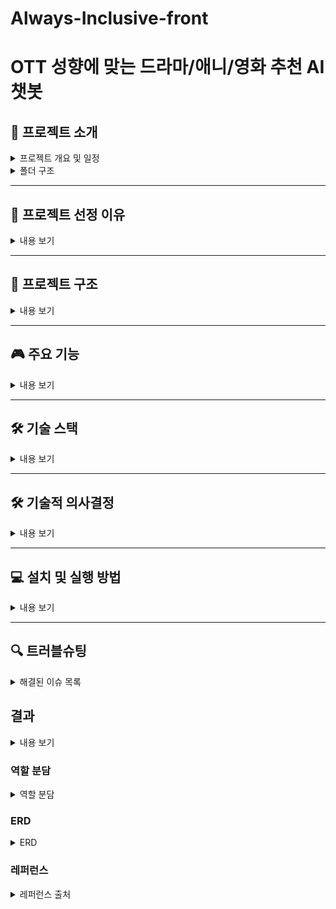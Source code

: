 # Always-Inclusive-front

# OTT 성향에 맞는 드라마/애니/영화 추천 AI 챗봇

## 📌 프로젝트 소개

<details>
<summary>프로젝트 개요 및 일정</summary>

### 프로젝트 개요

각 OTT가 제공하는 콘텐츠(영화/드라마/애니메이션)를 분석 및 분류하여, 분위기가 비슷한 것들끼리 묶어서 새로운 카테고리를 생성합니다. 그리고 사용자에게 카테고리를 선택하게 하여, 적절한 추천 목록을 제공하는 추천 시스템입니다.

### 개발 환경 및 사용 예정 기술
- **IDE**: Visual Studio Code
- **OS**: Windows
- **가상 환경**: myvenv
- **버전 관리**: Git

### 개발 일정
- **12월 30일 ~ 1월 3일**: 역할 분담 및 아이디어 정리, SA문서, README 작성, 와이어프레임 작성
- **1월 6일 ~ 1월 10일**: 개발 툴 확정 및 세팅, MVP 개발 시작
- **1월 7일 ~ 1월 9일**: 로고 및 배경 제작(수정), MVP 기능 개발
- **1월 10**: 크롤링 시작, 세부 기능 개발, LangChain 마무리, Django 개발 시작 준비 단계
- **1월 13 ~ 1월 15**: 크롤링 마무리, 와이어 프레임 기준 프론트 및 백엔드 세부 기능 구현 및 수정.
- 이후 일정은 추가 예정
  
</details>

<details>
<summary>폴더 구조</summary>
   
### 폴더 구조 

```bash
OTTRecommendationSystem/   # (1) repository_root
├─ .gitignore
├─ README.md
├─ requirements.txt
├─ venv/                    # 가상 환경
├─ my_project/              # (2) project_root
│  ├─ apps/
│  │  └─ myapp/
│  │     ├─ models/
│  │     │  ├─ __init__.py
│  │     │  ├─ profile.py
│  │     │  └─ instagram.py
│  │     ├─ views/
│  │     ├─ forms/
│  │     ├─ admin.py
│  │     ├─ models.py
│  │     └─ tests.py
│  ├─ config/                # (3) configuration_root
│  │  ├─ settings/
│  │  │  ├─ __init__.py
│  │  │  ├─ base.py
│  │  │  ├─ dev.py
│  │  │  └─ prod.py
│  │  ├─ asgi.py
│  │  ├─ urls.py
│  │  └─ wsgi.py
│  ├─ static/
│  │  └─ assets/             # 정적 파일
│  ├─ media/
│  │  └─ uploads/            # 업로드 파일
│  ├─ templates/
│  │  └─ myapp/
│  └─ manage.py
```

</details>

---

## 🌟 프로젝트 선정 이유


<details>
<summary>내용 보기</summary>

요즘은 각 OTT마다 방대한 양의 미디어 콘텐츠가 제공되고 있어, 사용자가 원하는 콘텐츠를 선택하는 데 많은 시간이 소요됩니다.  
특히, 플랫폼마다 추천 알고리즘의 편차가 커 사용자가 자신의 취향에 딱 맞는 콘텐츠를 찾기 어려운 상황입니다.  

이 프로젝트는 이러한 문제를 해결하기 위해 시작되었습니다.  
OTT에서 제공하는 콘텐츠를 분석 및 분류하여 **사용자 맞춤형 추천 시스템**을 개발함으로써, 번거로움 없이 바로 콘텐츠에 몰입할 수 있는 환경을 제공하고자 합니다.  
이를 통해 사용자는 **플랫폼의 경계를 넘어선 통합 추천 경험**을 얻을 수 있으며, **콘텐츠 소비의 효율성** 또한 크게 향상될 것으로 기대됩니다.


</details>

---

## 📁 프로젝트 구조

<details>
<summary>내용 보기</summary>

![프로젝트구조(12조)_2](https://github.com/user-attachments/assets/0555f520-f07c-4bb7-8327-26f54e4eee52)


</details>

---

## 🎮 주요 기능

<details>
<summary>내용 보기</summary>

1. **콘텐츠 분석 및 분류**
   - 영화, 드라마, 애니메이션 등 다양한 OTT 콘텐츠의 분위기를 자동으로 분석.
   - 분석된 콘텐츠를 새로운 카테고리로 묶어 사용자에게 제공.

2. **추천 시스템**
   - 사용자가 선호하는 카테고리를 선택하면 관련 콘텐츠 추천.
   - 유사 콘텐츠 추천 알고리즘 적용.

3. **사용자 인터페이스**
   - 직관적인 UI로 카테고리 선택 및 추천 결과 확인 가능.
   - 검색 필터 기능으로 세부적인 콘텐츠 검색 지원.

4. **데이터 관리**
   - MariaDB를 사용해 콘텐츠 데이터를 안전하고 효율적으로 저장.
   - Django Admin을 통해 데이터 관리 및 검토 가능.

</details>

---

## 🛠 기술 스택

<details>
<summary>내용 보기</summary>

- **Backend**: Django REST Framework, Python 3.10
- **Database**: MariaDB
- **Frontend**: React (Optional)

</details>

---

## 🛠 기술적 의사결정

<details>
<summary>내용 보기</summary>

## 1. **Django**

**비교군**: FastAPI, Flask

**선택 이유**:

- Django는 "**배터리 포함 프레임워크**"로, 인증, 관리자 페이지, ORM, URL 라우팅 등 웹 애플리케이션 제작에 필요한 기능들을 기본적으로 제공합니다. 이는 프로젝트 초기 개발 속도를 높이고 구조를 체계적으로 설계할 수 있게 합니다.
- OTT 사이트별 카테고리 분류 및 추천 시스템은 데이터 모델링과 데이터베이스 관리가 핵심인데, Django ORM은 이를 효과적으로 지원합니다.
- FastAPI와 Flask는 더 가볍고 유연하지만, Django는 대규모 프로젝트에 적합하며 커뮤니티와 문서화도 훨씬 풍부합니다.

---

## 2. **LangChain**

**비교군**: LlamaIndex

**선택 이유**:

- LangChain은 **RAG (Retrieval-Augmented Generation)** 기술에서 대화형 AI의 컨텍스트를 확장하는 데 최적화되어 있습니다.
- LlamaIndex는 데이터 인덱싱 및 검색에 특화되어 있으나, LangChain은 다양한 AI 모델과 API 간의 연동, 대화 흐름 관리 기능 등 더 폭넓은 기능을 제공합니다.
- 본 프로젝트에서 OpenAI API와의 통합을 고려할 때, LangChain의 높은 확장성과 편리한 인터페이스가 강점입니다.

---

## 3. **Uizard, Figma 혼합 활용**

**비교군**: **Uizard, Figma**

**선택 이유**:

이번 프로젝트에서는 초기 설계 속도와 최종 디자인의 품질을 모두 충족시키기 위해 **Uizard와 Figma를 혼합 사용**하기로 결정했습니다.

- **초기 단계**: Uizard를 활용하여 UI 프로토타입을 빠르게 제작하고, 팀원 간 피드백을 반영합니다.
- **후속 단계**: Figma를 통해 세부적인 UI/UX 설계를 진행하며, 협업과 플러그인 기능을 활용해 완성도 높은 결과물을 제작합니다. 이를 통해 프로젝트 진행 속도를 높이고, 동시에 디자인의 정교함을 유지할 수 있습니다.

---

## 4. **MariaDB**

**비교군**: PostgreSQL

**선택 이유**:

- MariaDB는 MySQL 기반으로 시작되어 기존 MySQL 경험을 가진 팀원들이 더 쉽게 활용할 수 있습니다.
- PostgreSQL이 JSON 데이터 처리와 확장성 면에서 우수하나, MariaDB는 **성능이 가벼우며 복잡하지 않은 데이터 처리**에 적합합니다.
- 프로젝트 데이터가 OTT 카테고리와 추천 시스템 중심으로 상대적으로 간단하게 설계되므로 MariaDB가 적절합니다.

---

## 5. **OpenAI**

**비교군**: Gemini, Claude

**선택 이유**:

- OpenAI의 GPT 모델은 대화형 AI 구현에서 가장 성능이 입증된 모델 중 하나입니다.
- Gemini와 Claude는 특정 도메인에서 유리한 면이 있으나, OpenAI는 **광범위한 언어 모델 성능**과 사용성, 풍부한 API 지원이 프로젝트 요구사항과 잘 맞습니다.
- 특히, 다국어 지원과 정교한 추천 대화 흐름 설계가 가능하다는 점이 강점입니다.

---

## 6. **AWS**

**비교군**: Google Cloud, Azure

**선택 이유**:

- AWS는 클라우드 서비스 중 가장 **광범위한 서비스 포트폴리오와 유연성**을 제공합니다.
- Google Cloud는 데이터 분석 도구에서 강점이 있지만, AWS는 **AI/ML 서비스, 스토리지, 서버리스 기능** 등 다양한 요구사항을 충족할 수 있습니다.
- Azure는 Microsoft 생태계와의 통합이 장점이지만, AWS의 높은 시장 점유율과 풍부한 레퍼런스가 선택의 이유입니다.

</details>

---

## 💻 설치 및 실행 방법

<details>
<summary>내용 보기</summary>

### 1. **환경 설정**
1. 저장소를 클론합니다.
   ```bash
   git clone https://github.com/your-repository-url.git
   cd your-repository-name

2. 가상 환경을 생성하고 활성화합니다.

```bash
python -m venv myvenv
source myvenv/bin/activate  # macOS/Linux
myvenv\Scripts\activate
```
3. 필수 패키지를 설치합니다.

```bash
pip install -r requirements.txt
```


### 2. **데이터 베이스 설정**

1. settings.py에서 데이터베이스 정보를 수정합니다.
```python
DATABASES ={
}
```
2. 마이그레이션을 실행합니다.

```bash
python manage.py makemigrations
python manage.py migrate
```


### **3. 서버 실행**

1. 개발 서버를 실행합니다.
```bash
python manage.py runserver
```

</details>

---

## 🔍 트러블슈팅
<details>
<summary>해결된 이슈 목록</summary>

| 문제 발생일   | 이슈 내용   | 해결 방안 | 담당자 |
|--------------|-------------|-----------|-------|
|              |             |           |       |

</details>


## 결과

<details>
<summary>내용 보기</summary>

(공란)

</details>


  
### 역할 분담
<details>
<summary>역할 분담</summary>

| 이름     | 역할       | 업무                                       |
|----------|------------|--------------------------------------------|
| 장승환   | 프론트엔드 | 프로젝트 일정 관리 및 문서화 작업, UI 설계 및 구현 |
| 김건태   | 크롤링     | 데이터 크롤링                             |
| 박수호B  | 백엔드 및 데이터 엔지니어 | LangChain 활용 데이터 처리 및 RAG 시스템 구현 |
| 이명혜   | 크롤링     | 데이터 크롤링                             |

</details>



### ERD

<details>
<summary>ERD</summary>

<details>
<summary>ERD 1.0 </summary>
<img src = https://github.com/user-attachments/assets/0fffd09e-036f-426a-ac29-901c0dbfdca1>
</details>

<details>
<summary>ERD 1.1 </summary>
<image (1) src = https://github.com/user-attachments/assets/b3abd6a2-bf37-4c42-89c8-3842f104225f>
</details>

<details>
<summary>ERD 1.11 </summary>
<image (2) src = https://github.com/user-attachments/assets/6ad73f79-c7a4-4ce6-9bff-8bda5e604938>
</details>

<details>
<summary>ERD 1.2 </summary>
<image src = https://github.com/user-attachments/assets/8d41b55d-07e2-4182-bf5d-dafb6ff5e124>
</details>

</details>

### 레퍼런스 
<details>
<summary>레퍼런스 출처</summary>
- https://teamsparta.notion.site/SA-97b05811e819459db6bfd1cd79ae6c1a
- [TVING](https://www.tving.com/onboarding)
- https://www.netflix.com/kr/
- https://watcha.com/browse/video
- [https://teamsparta.notion.site/SA-97b05811e819459db6bfd1cd79ae6c1a](https://www.notion.so/SA-97b05811e819459db6bfd1cd79ae6c1a?pvs=21)
- [https://velog.io/@anjaekk/python절대경로상대경로-상대경로-import-에러이유와-해결](https://velog.io/@anjaekk/python%EC%A0%88%EB%8C%80%EA%B2%BD%EB%A1%9C%EC%83%81%EB%8C%80%EA%B2%BD%EB%A1%9C-%EC%83%81%EB%8C%80%EA%B2%BD%EB%A1%9C-import-%EC%97%90%EB%9F%AC%EC%9D%B4%EC%9C%A0%EC%99%80-%ED%95%B4%EA%B2%B0)

</details>

